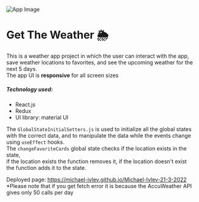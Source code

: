 ![App Image](https://user-images.githubusercontent.com/80426254/160269105-629f0c0f-4576-48bc-a1b4-6ea853a3bf44.png)
# Get The Weather 🌦

This is a weather app project in which the user can interact with the app,  
save weather locations to favorites, and see the upcoming weather for the next 5 days.  
The app UI is **responsive** for all screen sizes

##### Technology used:
- React.js
- Redux
- UI library: material UI

The `GlobalStateInitialSetters.js` is used to initialize all the global states  
with the correct data, and to manipulate the data while the events change  
using `useEffect` hooks.  
The `changeFavoriteCards` global state checks if the location exists in the state,  
if the location exists the function removes it, if the location doesn't exist  
the function adds it to the state.  

Deployed page: https://michael-ivlev.github.io/Michael-Ivlev-21-3-2022  
*Please note that if you get fetch error it is because the AccuWeather API gives only 50 calls per day
